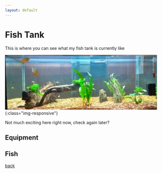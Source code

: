 ```yaml
---
layout: default
---
```


# Fish Tank

This is where you can see what my fish tank is currently like


![image-title-here](/assets/images/Fish.jpg){:class="img-responsive"}

Not much exciting here right now, check again later?

## Equipment

## Fish

[back](./)

